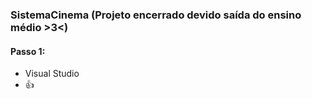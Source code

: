 ### SistemaCinema (Projeto encerrado devido saída do ensino médio >3<)


#### Passo 1:
- Visual Studio
- 👍

